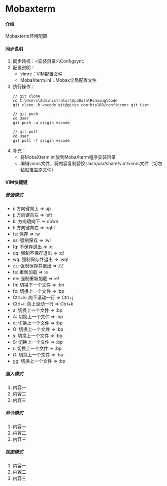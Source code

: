 ﻿# Mobaxterm

#### 介绍
Mobaxterm环境配置

#### 同步说明

1.  同步路径：<安装目录>\Configsync
2.  配置说明：
    * vimrc：VIM配置文件
    * MobaXterm.ini：Mobax全局配置文件
3.  执行操作：
    ```git
    // git clone
    cd C:\Users\Administrator\AppData\Roaming\Code
    git clone -b vscode git@gitee.com:htp168/configsync.git User
    
    // git push
    cd User
    git push -u origin vscode
    
    // git pull
    cd User
    git pull -f origin vscode
    
    ```
4.  补充：
    * 将MobaXterm.ini放到MobaXterm程序安装目录
    * 编辑vimrc文件，将内容复制替换slash/usr/share/vim/vimrc文件（切勿粘贴覆盖原文件）

#### VIM快捷键
##### 普通模式
*  i: 方向键向上 => up
*  j: 方向键向左 => left
*  k: 方向键向下 => down
*  l: 方向键向右 => right
*  fs: 保存 => :w
*  ss: 强制保存 => :w!
*  fq: 不保存退出 => :q
*  qq: 强制不保存退出 => :q!
*  wq: 强制保存并退出 => :wq!
*  zz: 强制保存并退出 => ZZ
*  fe: 重新加载 => :e
*  ee: 强制重新加载 => :e!
*  fn: 切换下一个文件 => :bn
*  fp: 切换上一个文件 => :bp
*  Ctrl+k: 向下滚动一行 => Ctrl+j
*  Ctrl+i: 向上滚动一行 => Ctrl+k
*  a: 切换上一个文件 => :bp
*  A: 切换上一个文件 => :bp
*  o: 切换上一个文件 => :bp
*  O: 切换上一个文件 => :bp
*  s: 切换上一个文件 => :bp
*  S: 切换上一个文件 => :bp
*  r: 切换上一个文件 => :bp
*  G: 切换上一个文件 => :bp
*  gg: 切换上一个文件 => :bp

##### 插入模式
1. 内容一
2. 内容二
3. 内容三

##### 命令模式
1. 内容一
2. 内容二
3. 内容三

##### 视图模式
1. 内容一
2. 内容二
3. 内容三